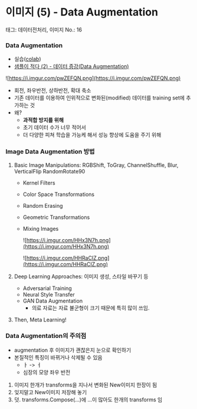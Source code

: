 # 이미지 (5) - Data Augmentation

태그: 데이터전처리, 이미지
No.: 16

### Data Augmentation

- 실습([colab](https://colab.research.google.com/drive/12KANLZTeKCZf077efoeby0M6NhlahkRy#scrollTo=u7BQ3bqHXV08))
- [샘플이 적다 (2) - 데이터 증강(Data Augmentation)](https://www.notion.so/2-Data-Augmentation-e72b2c11e3a644db8f2b79c15f3c29e3?pvs=21)

![https://i.imgur.com/pwZEFQN.png](https://i.imgur.com/pwZEFQN.png)

- 회전, 좌우반전, 상하반전, 확대 축소
- 기존 데이터를 이용하여 인위적으로 변화된(modified) 데이터를 training set에 추가하는 것
- 왜?
    - **과적합 방지를 위해**
    - 초기 데이터 수가 너무 적어서
    - 더 다양한 피쳐 학습을 가능케 해서 성능 향상에 도움을 주기 위해

### Image Data Augmentation 방법

1. Basic Image Manipulations: RGBShift, ToGray, ChannelShuffle, Blur, VerticalFlip RandomRotate90
    - Kernel Filters
    - Color Space Transformations
    - Random Erasing
    - Geometric Transformations
    - Mixing Images
        
        ![https://i.imgur.com/HHx3N7h.png](https://i.imgur.com/HHx3N7h.png)
        
        ![https://i.imgur.com/HHRaCIZ.png](https://i.imgur.com/HHRaCIZ.png)
        
2. Deep Learning Approaches: 이미지 생성, 스타일 바꾸기 등
    - Adversarial Training
    - Neural Style Transfer
    - GAN Data Augmentation
        - 의료 자료는 자료 뷸군형이 크기 때문에 특히 많이 쓰임.
3. Then, Meta Learning!

### Data Augmentation의 주의점

- augmentation 후 이미지가 괜찮은지 눈으로 확인하기
- 본질적인 특징이 바뀌거나 삭제될 수 있음
    - ㅏ -> ㅓ
    - 심장의 모양 좌우 반전
1. 이미지 한개가 transforms을 지나서 변화된 New이미지 한장이 됨
2. 잊지말고 New이미지 저장해 놓기
3. 덧. transforms.Compose(...)에 ...이 많아도 한개의 transforms 임